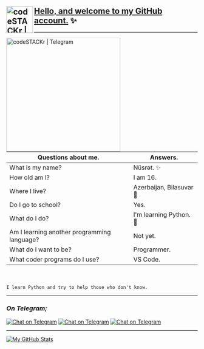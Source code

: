 ## [<img align="left" alt="codeSTACKr | Telegram" width="70" src="https://github.com/nusrte/nusrte/blob/main/github%20(1).png" />](https://t.me/nusrte) [Hello, and welcome to my GitHub account.](https://github.com/nusrte) ✨ 
***

[<img align="left" alt="codeSTACKr | Telegram" width="300" src="https://avatars.githubusercontent.com/u/89344065?s=400&u=ef2da59cc7755252b01e8a6c7d39a20e1e20b81f&v=4" />](https://t.me/nusrets)
<!--
####          ##      #########        #######         ####          ##
#####         ##      ##             ##        ##      #####         ##
##   ##       ##      ##            ##          ##     ##   ##       ##
##     ##     ##      #########     ##          ##     ##     ##     ##
##      ##    ##      ##            ##          ##     ##      ##    ##
##        ######      ##             ##        ##      ##        ######
##         #####      #########         ######         ##         #####
-->
</div>
<div align="right">
        <h4>

|Questions about me.|Answers.|
|---|---|
|What is my name?|Nüsrət. ✨|
|How old am I?|I am 16.|
|Where I live? |Azerbaijan, Bilasuvar 🔖|
|Do I go to school?|Yes.|
|What do I do?|I'm learning Python. 🐍|
|Am I learning another programming language?|Not yet.|
|What do I want to be?|Programmer.|
|What coder programs do I use?|VS Code.|
</h4>
</div>
<div align="left">
</div>
ㅤ

```
I learn Python and try to help those who don't know.
```
***
### *On Telegram;*
[![Chat on Telegram](https://img.shields.io/badge/nusr҂e-Telegram-blue.svg?style=for-the-badge&logo=Telegram)](http://t.me/nusrte) [![Chat on Telegram](https://img.shields.io/badge/nusr҂e%20Blog-Telegram-silver.svg?style=for-the-badge&logo=Telegram)](http://t.me/nusrets) [![Chat on Telegram](https://img.shields.io/badge/NEON%20UserBot-Telegram-red.svg?style=for-the-badge&logo=Telegram)](https://t.me/neonuserbot)

***
[![My GitHub Stats](https://github-readme-stats.vercel.app/api?username=nusrte&show_icons=false&hide_border=true)](https://t.me/nusrte)

<!--
<code>[N Σ O N](https://github.com/TheOksigen/neon_userbot)</code>



## *On social networks;* 

### *My accounts:*

[<img align="center" alt="codeSTACKr | Telegram" width="50px" src="https://cdn.iconscout.com/icon/free/png-64/telegram-1856777-1576513.png" />](https://telegram.me/nusrets)
[<img align="center" alt="codeSTACKr | Instagram" width="50px" src="https://github.com/nusrte/nusrte/blob/main/instagram%20(1).png" />](https://telegram.me/nusrets)
-->
